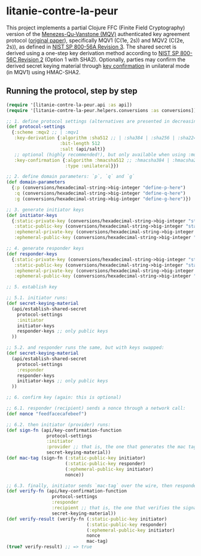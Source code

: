 # litanie-contre-la-peur

This project implements a partial Clojure FFC (Finite Field Cryptography) version of the [Menezes-Qu-Vanstone (MQV)](https://en.wikipedia.org/wiki/MQV) authenticated key agreement protocol ([original paper](https://cacr.uwaterloo.ca/techreports/1998/corr98-05.pdf)), specifically MQV1 (C(1e, 2s)) and MQV2 (C(2e, 2s)), as defined in [NIST SP 800-56A Revision 3](https://nvlpubs.nist.gov/nistpubs/SpecialPublications/NIST.SP.800-56Ar3.pdf). The shared secret is derived using a one-step key derivation method according to [NIST SP 800-56C Revision 2](https://nvlpubs.nist.gov/nistpubs/SpecialPublications/NIST.SP.800-56Cr2.pdf) (Option 1 with SHA2). Optionally, parties may confirm the derived secret keying material through [key confirmation](https://csrc.nist.gov/glossary/term/key_confirmation) in unilateral mode (in MQV1) using HMAC-SHA2.

## Running the protocol, step by step

```clj
(require '[litanie-contre-la-peur.api :as api])
(require '[litanie-contre-la-peur.helpers.conversions :as conversions])

;; 1. define protocol settings (alternatives are presented in decreasing order of security preference)
(def protocol-settings
  {:scheme :mqv2 ;; | :mqv1
   :key-derivation {:algorithm :sha512 ;; | :sha384 | :sha256 | :sha224
                    :bit-length 512
                    :salt (api/salt)}
   ;; optional (highly recommended!), but only available when using :mqv1 scheme as of now
   :key-confirmation {:algorithm :hmacsha512 ;; :hmacsha384 | :hmacsha256 | :hmacsha224
                      :type :unilateral}})

;; 2. define domain parameters: `p`, `q` and `g`
(def domain-parameters
  {:p (conversions/hexadecimal-string->big-integer "define-p-here")
   :q (conversions/hexadecimal-string->big-integer "define-q-here")
   :g (conversions/hexadecimal-string->big-integer "define-g-here")})

;; 3. generate initiator keys
(def initiator-keys
  {:static-private-key (conversions/hexadecimal-string->big-integer "static-private-key-goes-here")
   :static-public-key (conversions/hexadecimal-string->big-integer "static-public-key-goes-here")
   :ephemeral-private-key (conversions/hexadecimal-string->big-integer "ephemeral-private-key-goes-here")
   :ephemeral-public-key (conversions/hexadecimal-string->big-integer "ephemeral-public-key-goes-here")})

;; 4. generate responder keys
(def responder-keys
  {:static-private-key (conversions/hexadecimal-string->big-integer "static-private-key-goes-here")
   :static-public-key (conversions/hexadecimal-string->big-integer "static-public-key-goes-here")
   :ephemeral-private-key (conversions/hexadecimal-string->big-integer "ephemeral-private-key-goes-here")
   :ephemeral-public-key (conversions/hexadecimal-string->big-integer "ephemeral-public-key-goes-here")})

;; 5. establish key

;; 5.1. initiator runs:
(def secret-keying-material
  (api/establish-shared-secret
    protocol-settings
    :initiator
    initiator-keys
    responder-keys ;; only public keys
  ))

;; 5.2. and responder runs the same, but with keys swapped:
(def secret-keying-material
  (api/establish-shared-secret
    protocol-settings
    :responder
    responder-keys
    initiator-keys ;; only public keys
  ))

;; 6. confirm key (again: this is optional)

;; 6.1. responder (recipient) sends a nonce through a network call:
(def nonce "feedfacecafebeef")

;; 6.2. then initiator (provider) runs:
(def sign-fn (api/key-confirmation-function
               protocol-settings
               :initiator
               :provider ;; that is, the one that generates the mac tag
               secret-keying-material))
(def mac-tag (sign-fn (:static-public-key initiator)
                      (:static-public-key responder)
                      (:ephemeral-public-key initiator)
                      nonce))

;; 6.3. finally, initiator sends `mac-tag` over the wire, then responder runs:
(def verify-fn (api/key-confirmation-function
                 protocol-settings
                 :responder
                 :recipient ;; that is, the one that verifies the signature matches
                 secret-keying-material))
(def verify-result (verify-fn (:static-public-key initiator)
                              (:static-public-key responder)
                              (:ephemeral-public-key initiator)
                              nonce
                              mac-tag)
(true? verify-result) ;; => true
```
